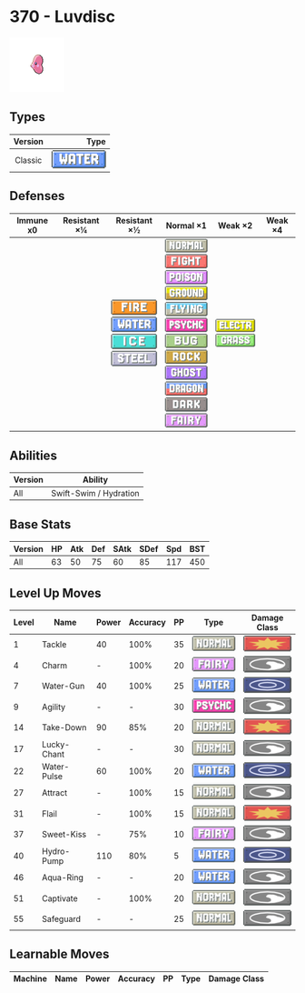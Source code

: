 # 370 - Luvdisc

![luvdisc](../img/pokemon/370.png)

## Types

| Version | Type                             |
| :-----: | -------------------------------: |
| Classic | ![water](../img/types/water.png) |

## Defenses

| Immune x0 | Resistant ×¼ | Resistant ×½                                                                                                                              | Normal ×1                                                                                                                                                                                                                                                                                                                                                                                                                                                           | Weak ×2                                                                     | Weak ×4 |
| --------- | ------------ | ----------------------------------------------------------------------------------------------------------------------------------------- | ------------------------------------------------------------------------------------------------------------------------------------------------------------------------------------------------------------------------------------------------------------------------------------------------------------------------------------------------------------------------------------------------------------------------------------------------------------------- | --------------------------------------------------------------------------- | ------- |
|           |              | ![fire](../img/types/fire.png)<br/>![water](../img/types/water.png)<br/>![ice](../img/types/ice.png)<br/>![steel](../img/types/steel.png) | ![normal](../img/types/normal.png)<br/>![fighting](../img/types/fighting.png)<br/>![poison](../img/types/poison.png)<br/>![ground](../img/types/ground.png)<br/>![flying](../img/types/flying.png)<br/>![psychic](../img/types/psychic.png)<br/>![bug](../img/types/bug.png)<br/>![rock](../img/types/rock.png)<br/>![ghost](../img/types/ghost.png)<br/>![dragon](../img/types/dragon.png)<br/>![dark](../img/types/dark.png)<br/>![fairy](../img/types/fairy.png) | ![electric](../img/types/electric.png)<br/>![grass](../img/types/grass.png) |         |

## Abilities

| Version | Ability                |
| ------- | ---------------------- |
| All     | Swift-Swim / Hydration |

## Base Stats

| Version | HP | Atk | Def | SAtk | SDef | Spd | BST |
| ------- | -- | --- | --- | ---- | ---- | --- | --- |
| All     | 63 | 50  | 75  | 60   | 85   | 117 | 450 |

## Level Up Moves

| Level | Name        | Power | Accuracy | PP | Type                                 | Damage Class                           |
| ----- | ----------- | ----- | -------- | -- | ------------------------------------ | -------------------------------------- |
| 1     | Tackle      | 40    | 100%     | 35 | ![normal](../img/types/normal.png)   | ![physical](../img/types/physical.png) |
| 4     | Charm       | -     | 100%     | 20 | ![fairy](../img/types/fairy.png)     | ![status](../img/types/status.png)     |
| 7     | Water-Gun   | 40    | 100%     | 25 | ![water](../img/types/water.png)     | ![special](../img/types/special.png)   |
| 9     | Agility     | -     | -        | 30 | ![psychic](../img/types/psychic.png) | ![status](../img/types/status.png)     |
| 14    | Take-Down   | 90    | 85%      | 20 | ![normal](../img/types/normal.png)   | ![physical](../img/types/physical.png) |
| 17    | Lucky-Chant | -     | -        | 30 | ![normal](../img/types/normal.png)   | ![status](../img/types/status.png)     |
| 22    | Water-Pulse | 60    | 100%     | 20 | ![water](../img/types/water.png)     | ![special](../img/types/special.png)   |
| 27    | Attract     | -     | 100%     | 15 | ![normal](../img/types/normal.png)   | ![status](../img/types/status.png)     |
| 31    | Flail       | -     | 100%     | 15 | ![normal](../img/types/normal.png)   | ![physical](../img/types/physical.png) |
| 37    | Sweet-Kiss  | -     | 75%      | 10 | ![fairy](../img/types/fairy.png)     | ![status](../img/types/status.png)     |
| 40    | Hydro-Pump  | 110   | 80%      | 5  | ![water](../img/types/water.png)     | ![special](../img/types/special.png)   |
| 46    | Aqua-Ring   | -     | -        | 20 | ![water](../img/types/water.png)     | ![status](../img/types/status.png)     |
| 51    | Captivate   | -     | 100%     | 20 | ![normal](../img/types/normal.png)   | ![status](../img/types/status.png)     |
| 55    | Safeguard   | -     | -        | 25 | ![normal](../img/types/normal.png)   | ![status](../img/types/status.png)     |

## Learnable Moves

| Machine | Name | Power | Accuracy | PP | Type | Damage Class |
| ------- | ---- | ----- | -------- | -- | ---- | ------------ |